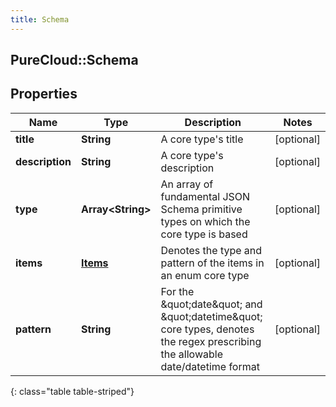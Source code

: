 ```yaml
---
title: Schema
---
```

## PureCloud::Schema

## Properties

|Name | Type | Description | Notes|
|------------ | ------------- | ------------- | -------------|
| **title** | **String** | A core type&#39;s title | [optional] |
| **description** | **String** | A core type&#39;s description | [optional] |
| **type** | **Array&lt;String&gt;** | An array of fundamental JSON Schema primitive types on which the core type is based | [optional] |
| **items** | [**Items**](Items.html) | Denotes the type and pattern of the items in an enum core type | [optional] |
| **pattern** | **String** | For the \&quot;date\&quot; and \&quot;datetime\&quot; core types, denotes the regex prescribing the allowable date/datetime format | [optional] |
{: class="table table-striped"}


